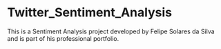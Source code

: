 # Twitter_Sentiment_Analysis
This is a Sentiment Analysis project developed by Felipe Solares da Silva and is part of his professional portfolio.
